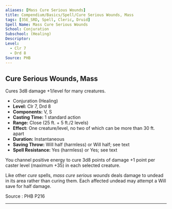 ```yaml
---
aliases: [Mass Cure Serious Wounds]
title: Compendium/Basics/Spell/Cure Serious Wounds, Mass
tags: [35E_SRD, Spell, Cleric, Druid]
Spell Name: Mass Cure Serious Wounds
School: Conjuration
Subschool: (Healing)
Descriptor: 
Level:
  - Clr 7
  - Drd 8
Source: PHB
---
```



## Cure Serious Wounds, Mass

Cures 3d8 damage +1/level for many creatures.

*   Conjuration (Healing)
*   **Level:** Clr 7, Drd 8
*   **Components:** V, S
*   **Casting Time:** 1 standard action
*   **Range:** Close (25 ft. + 5 ft./2 levels)
*   **Effect:** One creature/level, no two of which can be more than 30 ft. apart
*   **Duration:** Instantaneous
*   **Saving Throw:** Will half (harmless) or Will half; see text
*   **Spell Resistance:** Yes (harmless) or Yes; see text

<p>You channel positive energy to cure 3d8 points of damage +1 point per caster level (maximum +35) in each selected creature.</p><p>Like other <i>cure</i> spells, <i>mass cure serious wounds</i> deals damage to undead in its area rather than curing them. Each affected undead may attempt a Will save for half damage.</p>

Source : PHB P216

---
